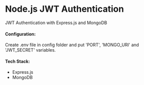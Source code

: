 # Node.js JWT Authentication
JWT Authentication with Express.js and MongoDB

#### Configuration:
Create .env file in config folder and put 'PORT', 'MONGO_URI' and 'JWT_SECRET' variables.


#### Tech Stack:
- Express.js
- MongoDB
